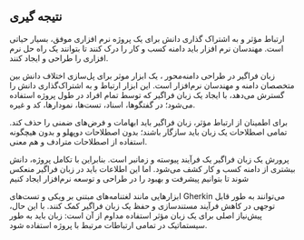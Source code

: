 
## نتیجه گیری

ارتباط مؤثر و به اشتراک گذاری دانش برای یک پروژه نرم افزاری موفق، بسیار حیاتی است. مهندسان نرم افزار باید دامنه کسب و کار را درک کنند تا بتوانند یک راه حل نرم افزاری را طراحی و ایجاد کنند.

زبان فراگیر در طراحی دامنه‌محور ، یک ابزار موثر برای پل‌سازی اختلاف دانش بین متخصصان دامنه و مهندسان نرم‌افزار است. این ابزار ارتباط و به اشتراک‌گذاری دانش را گسترش می‌دهد، با ایجاد یک زبان فراگیر که توسط تمام افراد در طول پروژه استفاده می‌شود؛ در گفتگوها، اسناد، تست‌ها، نمودارها، کد  و غیره.

برای اطمینان از ارتباط مؤثر، زبان فراگیر باید ابهامات و فرض‌های ضمنی را حذف کند. تمامی اصطلاحات یک زبان باید سازگار باشند؛ بدون اصطلاحات دوپهلو و بدون هیچگونه استفاده از اصطلاحات مترادف و هم معنی.

پرورش یک زبان فراگیر یک فرآیند پیوسته و زمانبر است. بنابراین با تکامل پروژه، دانش بیشتری از دامنه کسب و کار کشف می‌شود. اما این اطلاعات باید در زبان فراگیر منعکس شوند تا بتوانیم پیشرفت و بهبود را در طراحی و توسعه نرم‌افزار ایجاد کنیم

ابزارهایی مانند لغتنامه‌های مبتنی بر ویکی و تست‌های Gherkin می‌توانند به طور قابل توجهی در کاهش فرآیند مستندسازی و حفظ یک زبان فراگیر کمک کنند. با این حال، پیش‌نیاز اصلی برای یک زبان مؤثر استفاده مداوم از آن است: زبان باید به طور سیستماتیک در تمامی ارتباطات مرتبط با پروژه استفاده شود.
